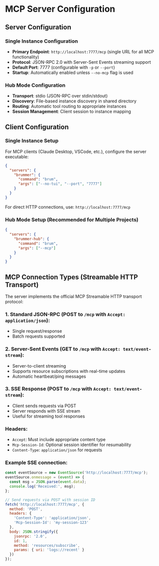 # MCP Server Configuration

## Server Configuration

### **Single Instance Configuration**
- **Primary Endpoint**: `http://localhost:7777/mcp` (single URL for all MCP functionality)
- **Protocol**: JSON-RPC 2.0 with Server-Sent Events streaming support
- **Default Port**: 7777 (configurable with `-p` or `--port`)
- **Startup**: Automatically enabled unless `--no-mcp` flag is used

### **Hub Mode Configuration**
- **Transport**: stdio (JSON-RPC over stdin/stdout)
- **Discovery**: File-based instance discovery in shared directory
- **Routing**: Automatic tool routing to appropriate instances
- **Session Management**: Client session to instance mapping

## Client Configuration

### **Single Instance Setup**
For MCP clients (Claude Desktop, VSCode, etc.), configure the server executable:
```json
{
  "servers": {
    "brummer": {
      "command": "brum",
      "args": ["--no-tui", "--port", "7777"]
    }
  }
}
```

For direct HTTP connections, use: `http://localhost:7777/mcp`

### **Hub Mode Setup** (Recommended for Multiple Projects)
```json
{
  "servers": {
    "brummer-hub": {
      "command": "brum",
      "args": ["--mcp"]
    }
  }
}
```

## MCP Connection Types (Streamable HTTP Transport)

The server implements the official MCP Streamable HTTP transport protocol:

### 1. **Standard JSON-RPC** (POST to `/mcp` with `Accept: application/json`):
   - Single request/response
   - Batch requests supported

### 2. **Server-Sent Events** (GET to `/mcp` with `Accept: text/event-stream`):
   - Server-to-client streaming
   - Supports resource subscriptions with real-time updates
   - Automatic heartbeat/ping messages

### 3. **SSE Response** (POST to `/mcp` with `Accept: text/event-stream`):
   - Client sends requests via POST
   - Server responds with SSE stream
   - Useful for streaming tool responses

### Headers:
- `Accept`: Must include appropriate content type
- `Mcp-Session-Id`: Optional session identifier for resumability
- `Content-Type`: `application/json` for requests

### Example SSE connection:
```javascript
const eventSource = new EventSource('http://localhost:7777/mcp');
eventSource.onmessage = (event) => {
  const msg = JSON.parse(event.data);
  console.log('Received:', msg);
};

// Send requests via POST with session ID
fetch('http://localhost:7777/mcp', {
  method: 'POST',
  headers: {
    'Content-Type': 'application/json',
    'Mcp-Session-Id': 'my-session-123'
  },
  body: JSON.stringify({
    jsonrpc: '2.0',
    id: 1,
    method: 'resources/subscribe',
    params: { uri: 'logs://recent' }
  })
});
```